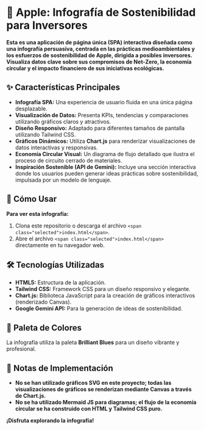 # 🍎 Apple: Infografía de Sostenibilidad para Inversores

**Esta es una aplicación de página única (SPA) interactiva diseñada como una infografía persuasiva, centrada en las prácticas medioambientales y los esfuerzos de sostenibilidad de Apple, dirigida a posibles inversores. Visualiza datos clave sobre sus compromisos de Net-Zero, la economía circular y el impacto financiero de sus iniciativas ecológicas.**

## ✨ Características Principales

* **Infografía SPA:** Una experiencia de usuario fluida en una única página desplazable.
* **Visualización de Datos:** Presenta KPIs, tendencias y comparaciones utilizando gráficos claros y atractivos.
* **Diseño Responsivo:** Adaptado para diferentes tamaños de pantalla utilizando Tailwind CSS.
* **Gráficos Dinámicos:** Utiliza **Chart.js** para renderizar visualizaciones de datos interactivas y responsivas.
* **Economía Circular Visual:** Un diagrama de flujo detallado que ilustra el proceso de circuito cerrado de materiales.
* **Inspiración Sostenible (API de Gemini):** Incluye una sección interactiva donde los usuarios pueden generar ideas prácticas sobre sostenibilidad, impulsada por un modelo de lenguaje.

## 🚀 Cómo Usar

**Para ver esta infografía:**

1. Clona este repositorio o descarga el archivo `<span class="selected">index.html</span>`.
2. Abre el archivo `<span class="selected">index.html</span>` directamente en tu navegador web.

## 🛠️ Tecnologías Utilizadas

* **HTML5:** Estructura de la aplicación.
* **Tailwind CSS:** Framework CSS para un diseño responsivo y elegante.
* **Chart.js:** Biblioteca JavaScript para la creación de gráficos interactivos (renderizado Canvas).
* **Google Gemini API:** Para la generación de ideas de sostenibilidad.

## 🎨 Paleta de Colores

La infografía utiliza la paleta **Brilliant Blues** para un diseño vibrante y profesional.

## 🚫 Notas de Implementación

* **No se han utilizado gráficos SVG en este proyecto; todas las visualizaciones de gráficos se renderizan mediante Canvas a través de Chart.js.**
* **No se ha utilizado Mermaid JS para diagramas; el flujo de la economía circular se ha construido con HTML y Tailwind CSS puro.**

**¡Disfruta explorando la infografía!**

